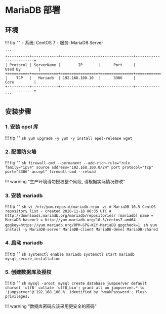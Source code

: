 # MariaDB 部署

## 环境

!!! tip ""
    - 系统: CentOS 7
    - 服务: MariaDB Server

    ```
    +----------+------------+-----------------+---------------+------------------------+
    | Protocol | ServerName |        IP       |      Port     |         Used By        |
    +==========+============+=================+===============+========================+
    |    TCP   |   Mariadb  | 192.168.100.10  |      3306     |           Core         |
    +----------+------------+-----------------+---------------+------------------------+
    ```

## 安装步骤

### 1. 安装 epel 库

!!! tip ""
    ```sh
    yum upgrade -y
    yum -y install epel-release wget
    ```

### 2. 配置防火墙

!!! tip ""
    ```sh
    firewall-cmd --permanent --add-rich-rule="rule family="ipv4" source address="192.168.100.0/24" port protocol="tcp" port="3306" accept"
    firewall-cmd --reload
    ```

!!! warning "生产环境请勿授权整个网段, 请根据实际情况修改"

### 3. 安装 mariadb

!!! tip ""
    ```sh
    vi /etc/yum.repos.d/mariadb.repo
    ```
    ```vi
    # MariaDB 10.5 CentOS repository list - created 2020-11-18 06:35 UTC
    # http://downloads.mariadb.org/mariadb/repositories/
    [mariadb]
    name = MariaDB
    baseurl = http://yum.mariadb.org/10.5/centos7-amd64
    gpgkey=https://yum.mariadb.org/RPM-GPG-KEY-MariaDB
    gpgcheck=1
    ```
    ```sh
    yum install -y MariaDB-server MariaDB-client MariaDB-devel MariaDB-shared
    ```

### 4. 启动 mariadb

!!! tip ""
    ```sh
    systemctl enable mariadb
    systemctl start mariadb
    mysql_secure_installation
    ```

### 5. 创建数据库及授权

!!! tip ""
    ```sh
    mysql -uroot
    ```
    ```mysql
    create database jumpserver default charset 'utf8' collate 'utf8_bin';
    grant all on jumpserver.* to 'jumpserver'@'192.168.100.%' identified by 'weakPassword';
    flush privileges;
    ```

!!! warning "数据库密码应该采用更安全的密码"
